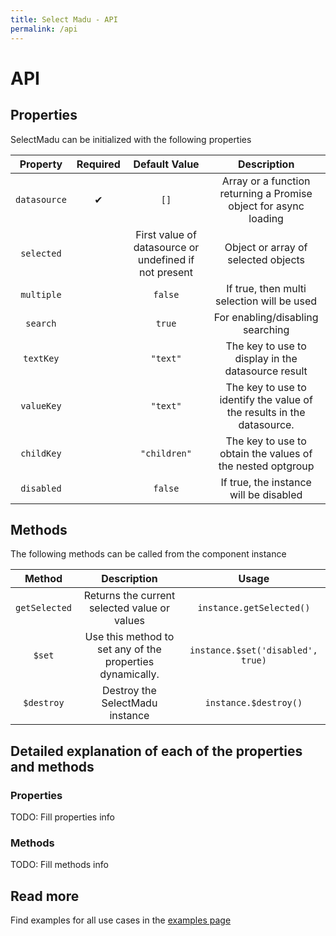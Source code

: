 ```yaml
---
title: Select Madu - API
permalink: /api
---
```


# API

## Properties
SelectMadu can be initialized with the following properties

|      Property      | Required | Default Value |                            Description                            |
| :----------------: | :------: | :-----------------------: | :-------------------------------------------------------------------: |
|    `datasource`    |     ✔    |            `[]`           |  Array or a function returning a Promise object for async loading     |
|     `selected`     |          | First value of datasource or undefined if not present | Object or array of selected objects |
|     `multiple`     |          |           `false`         |  If true, then multi selection will be used |
|     `search`       |          |           `true`          |  For enabling/disabling searching |
|     `textKey`      |          |           `"text"`          |  The key to use to display in the datasource result |
|     `valueKey`     |          |           `"text"`          |  The key to use to identify the value of the results in the datasource. |
|     `childKey`     |          |         `"children"`        |  The key to use to obtain the values of the nested optgroup |
|     `disabled`     |          |           `false`         |  If true, the instance will be disabled |

## Methods
The following methods can be called from the component instance

|      Method        |                       Description                              |    Usage   |
| :----------------: | :------------------------------------------------------------: | :--------: |
|    `getSelected`   |  Returns the current selected value or values                  |  `instance.getSelected()`
|    `$set`          |  Use this method to set any of the properties dynamically.     |  `instance.$set('disabled', true)`
|    `$destroy`      |  Destroy the SelectMadu instance                               |  `instance.$destroy()`

## Detailed explanation of each of the properties and methods

### Properties
TODO: Fill properties info

### Methods
TODO: Fill methods info

## Read more

Find examples for all use cases in the [examples page][example-page-url]

[example-page-url]: /select-madu/examples
